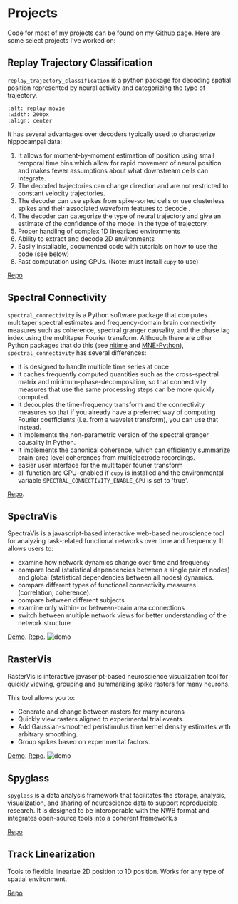 # Projects

Code for most of my projects can be found on my [Github page](https://github.com/edeno). Here are some select projects I've worked on:

## Replay Trajectory Classification

`replay_trajectory_classification` is a python package for decoding spatial position represented by neural activity and categorizing the type of trajectory.

```{image}_static/fra_11_04_0001.gif
:alt: replay movie
:width: 200px
:align: center
```

It has several advantages over decoders typically used to characterize hippocampal data:

1. It allows for moment-by-moment estimation of position using small temporal time bins which allow for rapid movement of neural position and makes fewer assumptions about what downstream cells can integrate.
2. The decoded trajectories can change direction and are not restricted to constant velocity trajectories.
3. The decoder can use spikes from spike-sorted cells or use clusterless spikes and their associated waveform features to decode .
4. The decoder can categorize the type of neural trajectory and give an estimate of the confidence of the model in the type of trajectory.
5. Proper handling of complex 1D linearized environments
6. Ability to extract and decode 2D environments
7. Easily installable, documented code with tutorials on how to use the code (see below)
8. Fast computation using GPUs. (Note: must install `cupy` to use)

[Repo](https://github.com/Eden-Kramer-Lab/replay_trajectory_classification)

## Spectral Connectivity

`spectral_connectivity` is a Python software package that computes multitaper spectral estimates and frequency-domain brain connectivity measures such as coherence, spectral granger causality, and the phase lag index using the multitaper Fourier transform. Although there are other Python packages that do this (see [nitime](https://github.com/nipy/nitime) and [MNE-Python](https://github.com/mne-tools/mne-python)), `spectral_connectivity` has several differences:

+ it is designed to handle multiple time series at once
+ it caches frequently computed quantities such as the cross-spectral matrix and minimum-phase-decomposition, so that connectivity measures that use the same processing steps can be more quickly computed.
+ it decouples the time-frequency transform and the connectivity measures so that if you already have a preferred way of computing Fourier coefficients (i.e. from a wavelet transform), you can use that instead.
+ it implements the non-parametric version of the spectral granger causality in Python.
+ it implements the canonical coherence, which can
efficiently summarize brain-area level coherences from multielectrode recordings.
+ easier user interface for the multitaper fourier transform
+ all function are GPU-enabled if `cupy` is installed and the environmental variable `SPECTRAL_CONNECTIVITY_ENABLE_GPU` is set to 'true'.

[Repo](https://github.com/Eden-Kramer-Lab/spectral_connectivity).

## SpectraVis

SpectraVis is a javascript-based interactive web-based neuroscience tool for analyzing task-related functional networks over time and frequency. It allows users to:

+ examine how network dynamics change over time and frequency
+ compare local (statistical dependencies between a single pair of nodes) and global (statistical dependencies between all nodes) dynamics.
+ compare different types of functional connectivity measures (correlation, coherence).
+ compare between different subjects.
+ examine only within- or between-brain area connections
+ switch between multiple network views for better understanding of the network structure

[Demo](https://neurophysvis.github.io/SpectraVis/). [Repo](https://github.com/NeurophysVis/SpectraVis).
![demo](https://github.com/NeurophysVis/SpectraVis/blob/master/SpectraVis-Demo.gif)

## RasterVis

RasterVis is interactive javascript-based neuroscience visualization tool for quickly viewing, grouping and summarizing spike rasters for many neurons.

This tool allows you to:

+ Generate and change between rasters for many neurons
+ Quickly view rasters aligned to experimental trial events.
+ Add Gaussian-smoothed peristimulus time kernel density estimates with arbitrary smoothing.
+ Group spikes based on experimental factors.

[Demo](https://neurophysvis.github.io/RasterVis/public/). [Repo](https://github.com/NeurophysVis/RasterVis).
![demo](https://github.com/NeurophysVis/RasterVis/blob/master/img/RasterVis-ChangeNeurons.gif)

## Spyglass

`spyglass` is a data analysis framework that facilitates the storage, analysis, visualization, and sharing of neuroscience data to support reproducible research. It is designed to be interoperable with the NWB format and integrates open-source tools into a coherent framework.s

[Repo](https://github.com/LorenFrankLab/spyglass)

## Track Linearization

Tools to flexible linearize 2D position to 1D position. Works for any type of spatial environment.

[Repo](https://github.com/LorenFrankLab/track_linearization)
